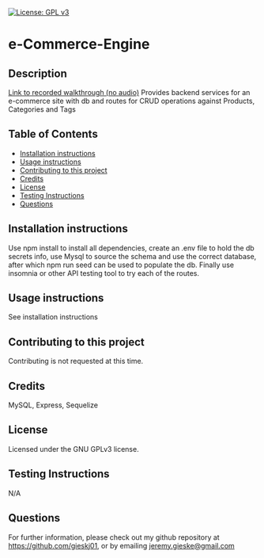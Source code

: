 
[![License: GPL v3](https://img.shields.io/badge/License-GPLv3-blue.svg)](https://www.gnu.org/licenses/gpl-3.0)
# e-Commerce-Engine

## Description
[Link to recorded walkthrough (no audio)](https://drive.google.com/file/d/1ehzyzuiWWLyOAkOMcyuMYhhWWWBiNaCQ/view)
Provides backend services for an e-commerce site with db and routes for CRUD operations against Products, Categories and Tags

## Table of Contents
* [Installation instructions ](#Installation-instructions)
* [Usage instructions ](#Usage-instructions)
* [Contributing to this project ](#Contributing-to-this-project)
* [Credits](#Credits)
* [License](#License)
* [Testing Instructions](#Testing-Instructions)
* [Questions](#Questions)


## Installation instructions 
Use npm install to install all dependencies, create an .env file to hold the db secrets info, use Mysql to source the schema and use the correct database, after which npm run seed can be used to populate the db. Finally use insomnia or other API testing tool to try each of the routes.

## Usage instructions 
See installation instructions

## Contributing to this project
Contributing is not requested at this time.

## Credits
MySQL, Express, Sequelize

## License
Licensed under the GNU GPLv3 license.

## Testing Instructions
N/A

## Questions
For further information, please check out my github repository at https://github.com/gieskj01, or by emailing [jeremy.gieske@gmail.com](mailto:jeremy.gieske@gmail.com)
